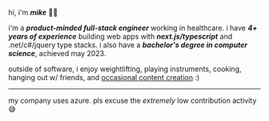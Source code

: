 hi, i'm _**mike**_ ✌🏼

i'm a _**product-minded full-stack engineer**_ working in healthcare. i have _**4+ years of experience**_ building web apps with _**next.js/typescript**_ and .net/c#/jquery type stacks. i also have a _**bachelor's degree in computer science**_, achieved may 2023.

outside of software, i enjoy weightlifting, playing instruments, cooking, hanging out w/ friends, and [occasional content creation](https://youtube.com/@mikeploythai?sub_confirmation=1) :)

***

my company uses azure. pls excuse the _extremely_ low contribution activity 😅
